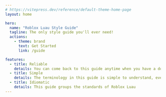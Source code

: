 ```yaml
---
# https://vitepress.dev/reference/default-theme-home-page
layout: home

hero:
  name: "Roblox Luau Style Guide"
  tagline: The only style guide you'll ever need!
  actions:
    - theme: brand
      text: Get Started
      link: /guide

features:
  - title: Reliable
    details: You can come back to this guide anytime when you have a doubt
  - title: Simple
    details: The terminology in this guide is simple to understand, even for beginners
  - title: Idiomatic
    details: This guide groups the standards of Roblox Luau
---
```

